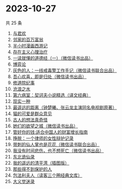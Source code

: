 # 2023-10-27

共 25 条

<!-- BEGIN WEREAD -->
<!-- 最后更新时间 2023-10-27 23:04:16 +0800 -->
1. [与君欢](https://weread.qq.com/web/bookDetail/18c32a40813ab83dag018fcb)
1. [邻家的百万富翁](https://weread.qq.com/web/bookDetail/26532c00813ab83dbg0183ba)
1. [半小时漫画西游记](https://weread.qq.com/web/bookDetail/83132c80813ab83e8g012bdb)
1. [存在主义心理治疗](https://weread.qq.com/web/bookDetail/538320a0813ab83e4g01836b)
1. [一读就懂的道德经（一）（微信读书出品）](https://weread.qq.com/web/bookDetail/19d32440813ab83d8g0152c9)
1. [博弈论](https://weread.qq.com/web/bookDetail/86a32490718ea51d86a0045)
1. [灰色的人：一线戒毒警工作手记（微信读书联合出品）](https://weread.qq.com/web/bookDetail/36d32230813ab83d1g011af2)
1. [吾心欢喜，即是归处（微信读书出品）](https://weread.qq.com/web/bookDetail/cad32210813ab83e5g016fb8)
1. [修道院纪事](https://weread.qq.com/web/bookDetail/79832b50813ab83b5g019696)
1. [沧浪之水](https://weread.qq.com/web/bookDetail/7c632ef05a49197c62b53f0)
1. [第六病室：契诃夫小说精选（译文经典）](https://weread.qq.com/web/bookDetail/be032640813ab789cg019432)
1. [现实一种](https://weread.qq.com/web/bookDetail/a27328207166ef1ba271307)
1. [最遥远的距离（钟楚曦、张云龙主演同名电视剧原著）](https://weread.qq.com/web/bookDetail/e6232aa0813ab83cag0144b0)
1. [猫的可爱是群众意见](https://weread.qq.com/web/bookDetail/26732970813ab8304g013dac)
1. [古人的想法真奇怪](https://weread.qq.com/web/bookDetail/a3232ad0813ab82dag010d34)
1. [她们的欲望之城（微信读书出品）](https://weread.qq.com/web/bookDetail/35432d90813ab83bfg01385e)
1. [管好你的钱:适合中国人的财富增长指南](https://weread.qq.com/web/bookDetail/94732180813ab8229g0141af)
1. [挣脱：一个律师的女性辩护记录](https://weread.qq.com/web/bookDetail/7a532e50813ab7fedg010cfc)
1. [带刺的仙人掌也是花花（微信读书联合出品）](https://weread.qq.com/web/bookDetail/2d332300813ab83d3g0137b0)
1. [我没有时间悲伤，也不想死亡（微信读书出品）](https://weread.qq.com/web/bookDetail/78632b80813ab83beg0181c3)
1. [东北诡仙录](https://weread.qq.com/web/bookDetail/07732820813ab83d5g01679e)
1. [我的遥远的清平湾（插图版）](https://weread.qq.com/web/bookDetail/70d323a07166b30270d102a)
1. [那些得不到保护的人](https://weread.qq.com/web/bookDetail/e7432520813ab822cg015fb3)
1. [包法利夫人（读客三个圈经典文库）](https://weread.qq.com/web/bookDetail/0a6322f0716270dd0a61003)
1. [大义觉迷录](https://weread.qq.com/web/bookDetail/8b632580727301248b6a794)
<!-- END WEREAD -->